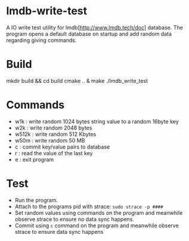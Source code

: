 # lmdb-write-test
A IO write test utility for lmdb[http://www.lmdb.tech/doc] database.
The program opens a default database on startup and add random data regarding
giving commands.

# Build
mkdir build && cd build
cmake .. & make
./lmdb_write_test

# Commands
* w1k   : write random 1024 bytes string value to a random 16byte key
* w2k   : write random 2048 bytes
* w512k : write random 512 Kbytes
* w50m  : write random 50 MB
* c     : commit key/value pairs to database
* r     : read the value of the last key
* e     : exit program

# Test
* Run the program.
* Attach to the programs pid with strace:
    `sudo strace -p ####`
* Set random values using commands on the program and meanwhile observe strace
  to ensure no data sync happens.
* Commit using `c` command on the program and meanwhile observe strace to
  ensure data sync happens
